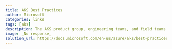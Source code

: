 ```yaml
---
title: AKS Best Practices
author: Microsoft
categories: links
tags: [aks]
description: The AKS product group, engineering teams, and field teams (including global black belts [GBBs]) contributed to, wrote, and grouped the following best practices and conceptual articles. Their purpose is to help cluster operators and developers understand the considerations above and implement the appropriate features.
image: _No response_
solution_url: https://docs.microsoft.com/en-us/azure/aks/best-practices 
---
```

